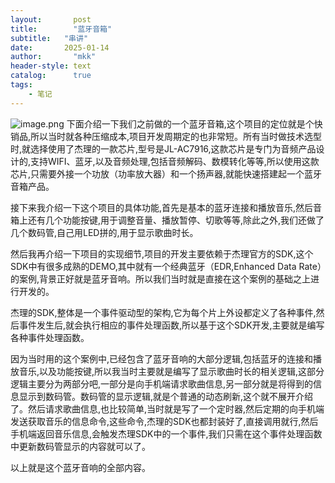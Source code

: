 ```yaml
---
layout:       post
title:        "蓝牙音箱"
subtitle:   "串讲"
date:       2025-01-14 
author:       "mkk"
header-style: text
catalog:      true
tags:
    - 笔记
---
```


![image.png](https://image.kaikun.top/file/1736606924302_image.png)
下面介绍一下我们之前做的一个蓝牙音箱,这个项目的定位就是个快销品,所以当时就各种压缩成本,项目开发周期定的也非常短。所有当时做技术选型时,就选择使用了杰理的一款芯片,型号是JL-AC7916,这款芯片是专门为音频产品设计的,支持WIFI、蓝牙,以及音频处理,包括音频解码、数模转化等等,所以使用这款芯片,只需要外接一个功放（功率放大器）和一个扬声器,就能快速搭建起一个蓝牙音箱产品。

接下来我介绍一下这个项目的具体功能,首先是基本的蓝牙连接和播放音乐,然后音箱上还有几个功能按键,用于调整音量、播放暂停、切歌等等,除此之外,我们还做了几个数码管,自己用LED拼的,用于显示歌曲时长。

然后我再介绍一下项目的实现细节,项目的开发主要依赖于杰理官方的SDK,这个SDK中有很多成熟的DEMO,其中就有一个经典蓝牙（EDR,Enhanced Data Rate）的案例,背景正好就是蓝牙音响。所以我们当时就是直接在这个案例的基础之上进行开发的。

杰理的SDK,整体是一个事件驱动型的架构,它为每个片上外设都定义了各种事件,然后事件发生后,就会执行相应的事件处理函数,所以基于这个SDK开发,主要就是编写各种事件处理函数。

因为当时用的这个案例中,已经包含了蓝牙音响的大部分逻辑,包括蓝牙的连接和播放音乐,以及功能按键,所以我当时主要就是编写了显示歌曲时长的相关逻辑,这部分逻辑主要分为两部分吧,一部分是向手机端请求歌曲信息,另一部分就是将得到的信息显示到数码管。数码管的显示逻辑,就是个普通的动态刷新,这个就不展开介绍了。然后请求歌曲信息,也比较简单,当时就是写了一个定时器,然后定期的向手机端发送获取音乐的信息命令,这些命令,杰理的SDK也都封装好了,直接调用就行,然后手机端返回音乐信息,会触发杰理SDK中的一个事件,我们只需在这个事件处理函数中更新数码管显示的内容就可以了。

以上就是这个蓝牙音响的全部内容。